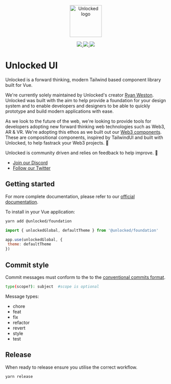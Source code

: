 <p align="center">
  <a href="https://unlocked.to" target="_blank">
    <img alt="Unlocked logo" width="100" src="https://unlocked.to/logo-dark.svg">
  </a>
</p>



<p align="center">
  
   <a href="https://app.netlify.com/sites/unlocked-storybook/deploys">
    <img src="https://img.shields.io/npm/v/@unlocked/base">
  </a>
  
  <a href="https://app.netlify.com/sites/unlocked-storybook/deploys">
    <img src="https://api.netlify.com/api/v1/badges/3bff2f88-9c28-4f9f-84de-a52a0d175fd8/deploy-status">
  </a>
  
  <a href="#">
    <img src="https://img.shields.io/npm/dm/@unlocked/base">
  </a>
  
</p>

# Unlocked UI

Unlocked is a forward thinking, modern Tailwind based component library built for Vue. 

We're currently solely maintained by Unlocked's creator [Ryan Weston](github.com/ryanweston). Unlocked was built with the aim to help provide a foundation for your design system and to enable developers and designers to be able to quickly prototype and build modern applications with ease. 

As we look to the future of the web, we're looking to provide tools for developers adopting new forward thinking web technologies such as Web3, AR & VR. We're adopting this ethos as we built out our [Web3 components](unlocked.to/web3). These are compositional components, inspired by TailwindUI and built with Unlocked, to help fastrack your Web3 projects. 🚀

Unlocked is community driven and relies on feedback to help improve. 🎉

- [Join our Discord](github.com/ryanweston)
- [Follow our Twitter](github.com/ryanweston)

## Getting started

For more complete documentation, please refer to our [official documentation](docs.unlocked.to).

To install in your Vue application: 

```bash 
yarn add @unlocked/foundation
```

 ```js
 import { unlockedGlobal, defaultTheme } from '@unlocked/foundation'
 
 app.use(unlockedGlobal, { 
  theme: defaultTheme
 })
 ```

## Commit style
Commit messages must conform to the to the [conventional commits format](https://www.conventionalcommits.org/en/v1.0.0/#summary).

```bash 
type(scope?): subject  #scope is optional
```

Message types:
- chore
- feat
- fix
- refactor
- revert
- style
- test

## Release
When ready to release ensure you utilise the correct workflow.

```console
yarn release
```
